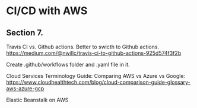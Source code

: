 # CI/CD with AWS
## Section 7.

Travis CI vs. Github actions. Better to swicth to Github actions.
https://medium.com/@nwillc/travis-ci-to-github-actions-925d574f3f2b

Create .github/workflows folder and .yaml file in it.

Cloud Services Terminology Guide: Comparing AWS vs Azure vs Google:
https://www.cloudhealthtech.com/blog/cloud-comparison-guide-glossary-aws-azure-gcp

Elastic Beanstalk on AWS